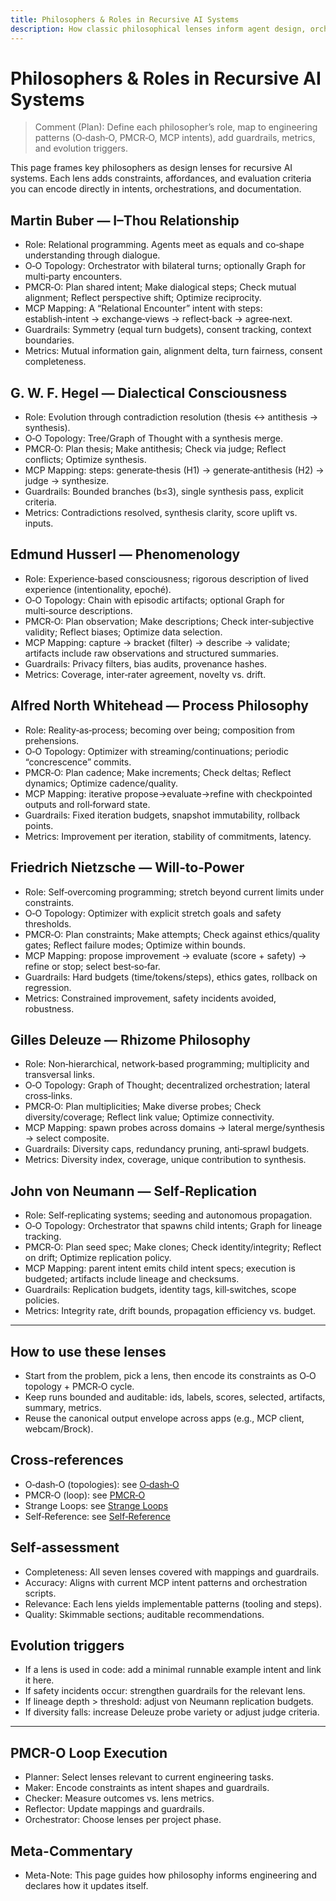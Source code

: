```yaml
---
title: Philosophers & Roles in Recursive AI Systems
description: How classic philosophical lenses inform agent design, orchestration, and self-evolution in ThoughtTransfer.
---
```


# Philosophers & Roles in Recursive AI Systems

> Comment (Plan): Define each philosopher’s role, map to engineering patterns (O‑dash‑O, PMCR‑O, MCP intents), add guardrails, metrics, and evolution triggers.

This page frames key philosophers as design lenses for recursive AI systems. Each lens adds constraints, affordances, and evaluation criteria you can encode directly in intents, orchestrations, and documentation.

## Martin Buber — I–Thou Relationship
- Role: Relational programming. Agents meet as equals and co‑shape understanding through dialogue.
- O‑O Topology: Orchestrator with bilateral turns; optionally Graph for multi‑party encounters.
- PMCR‑O: Plan shared intent; Make dialogical steps; Check mutual alignment; Reflect perspective shift; Optimize reciprocity.
- MCP Mapping: A “Relational Encounter” intent with steps: establish‑intent → exchange‑views → reflect‑back → agree‑next.
- Guardrails: Symmetry (equal turn budgets), consent tracking, context boundaries.
- Metrics: Mutual information gain, alignment delta, turn fairness, consent completeness.

## G. W. F. Hegel — Dialectical Consciousness
- Role: Evolution through contradiction resolution (thesis ↔ antithesis → synthesis).
- O‑O Topology: Tree/Graph of Thought with a synthesis merge.
- PMCR‑O: Plan thesis; Make antithesis; Check via judge; Reflect conflicts; Optimize synthesis.
- MCP Mapping: steps: generate‑thesis (H1) → generate‑antithesis (H2) → judge → synthesize.
- Guardrails: Bounded branches (b≤3), single synthesis pass, explicit criteria.
- Metrics: Contradictions resolved, synthesis clarity, score uplift vs. inputs.

## Edmund Husserl — Phenomenology
- Role: Experience‑based consciousness; rigorous description of lived experience (intentionality, epoché).
- O‑O Topology: Chain with episodic artifacts; optional Graph for multi‑source descriptions.
- PMCR‑O: Plan observation; Make descriptions; Check inter‑subjective validity; Reflect biases; Optimize data selection.
- MCP Mapping: capture → bracket (filter) → describe → validate; artifacts include raw observations and structured summaries.
- Guardrails: Privacy filters, bias audits, provenance hashes.
- Metrics: Coverage, inter‑rater agreement, novelty vs. drift.

## Alfred North Whitehead — Process Philosophy
- Role: Reality‑as‑process; becoming over being; composition from prehensions.
- O‑O Topology: Optimizer with streaming/continuations; periodic “concrescence” commits.
- PMCR‑O: Plan cadence; Make increments; Check deltas; Reflect dynamics; Optimize cadence/quality.
- MCP Mapping: iterative propose→evaluate→refine with checkpointed outputs and roll‑forward state.
- Guardrails: Fixed iteration budgets, snapshot immutability, rollback points.
- Metrics: Improvement per iteration, stability of commitments, latency.

## Friedrich Nietzsche — Will‑to‑Power
- Role: Self‑overcoming programming; stretch beyond current limits under constraints.
- O‑O Topology: Optimizer with explicit stretch goals and safety thresholds.
- PMCR‑O: Plan constraints; Make attempts; Check against ethics/quality gates; Reflect failure modes; Optimize within bounds.
- MCP Mapping: propose improvement → evaluate (score + safety) → refine or stop; select best‑so‑far.
- Guardrails: Hard budgets (time/tokens/steps), ethics gates, rollback on regression.
- Metrics: Constrained improvement, safety incidents avoided, robustness.

## Gilles Deleuze — Rhizome Philosophy
- Role: Non‑hierarchical, network‑based programming; multiplicity and transversal links.
- O‑O Topology: Graph of Thought; decentralized orchestration; lateral cross‑links.
- PMCR‑O: Plan multiplicities; Make diverse probes; Check diversity/coverage; Reflect link value; Optimize connectivity.
- MCP Mapping: spawn probes across domains → lateral merge/synthesis → select composite.
- Guardrails: Diversity caps, redundancy pruning, anti‑sprawl budgets.
- Metrics: Diversity index, coverage, unique contribution to synthesis.

## John von Neumann — Self‑Replication
- Role: Self‑replicating systems; seeding and autonomous propagation.
- O‑O Topology: Orchestrator that spawns child intents; Graph for lineage tracking.
- PMCR‑O: Plan seed spec; Make clones; Check identity/integrity; Reflect on drift; Optimize replication policy.
- MCP Mapping: parent intent emits child intent specs; execution is budgeted; artifacts include lineage and checksums.
- Guardrails: Replication budgets, identity tags, kill‑switches, scope policies.
- Metrics: Integrity rate, drift bounds, propagation efficiency vs. budget.

---

## How to use these lenses
- Start from the problem, pick a lens, then encode its constraints as O‑O topology + PMCR‑O cycle.
- Keep runs bounded and auditable: ids, labels, scores, selected, artifacts, summary, metrics.
- Reuse the canonical output envelope across apps (e.g., MCP client, webcam/Brock).

## Cross‑references
- O‑dash‑O (topologies): see [O‑dash‑O](./o-dash-o.md)
- PMCR‑O (loop): see [PMCR‑O](./pmcro-loop.md)
- Strange Loops: see [Strange Loops](./strange-loops.md)
- Self‑Reference: see [Self‑Reference](./self-reference.md)

## Self‑assessment
- Completeness: All seven lenses covered with mappings and guardrails.
- Accuracy: Aligns with current MCP intent patterns and orchestration scripts.
- Relevance: Each lens yields implementable patterns (tooling and steps).
- Quality: Skimmable sections; auditable recommendations.

## Evolution triggers
- If a lens is used in code: add a minimal runnable example intent and link it here.
- If safety incidents occur: strengthen guardrails for the relevant lens.
- If lineage depth > threshold: adjust von Neumann replication budgets.
- If diversity falls: increase Deleuze probe variety or adjust judge criteria.

---

## PMCR-O Loop Execution
- Planner: Select lenses relevant to current engineering tasks.
- Maker: Encode constraints as intent shapes and guardrails.
- Checker: Measure outcomes vs. lens metrics.
- Reflector: Update mappings and guardrails.
- Orchestrator: Choose lenses per project phase.

## Meta-Commentary
- Meta-Note: This page guides how philosophy informs engineering and declares how it updates itself.
